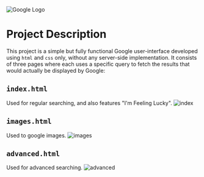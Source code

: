 <img src="https://assets.stickpng.com/images/580b57fcd9996e24bc43c51f.png" alt="Google Logo">

# Project Description
This project is a simple but fully functional Google user-interface developed using `html` and `css` only, without any server-side implementation. It consists of three pages where each uses a specific query to fetch the results that would actually be displayed by Google:

## `index.html` 
Used for regular searching, and also features "I'm Feeling Lucky".
![index](https://github.com/Joe-Wehbe/google-ui/assets/102875229/f9b6d82d-d6cb-4fa7-a6d7-0efd94494053)

## `images.html`
Used to google images.
![images](https://github.com/Joe-Wehbe/google-ui/assets/102875229/9f7e3e16-e7e3-4bca-97b8-1cdbafe4427f)

## `advanced.html`
Used for advanced searching.
![advanced](https://github.com/Joe-Wehbe/google-ui/assets/102875229/e4c10ef2-8105-456c-bf75-27de36cb267c)




